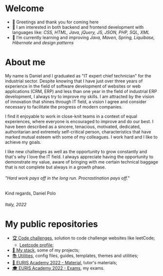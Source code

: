 # Welcome
- 👋 Greetings and thank you for coming here
- 👀 I am interested in both backend and frontend development with languages like: *CSS, HTML, Java, jQuery, JS, JSON, PHP, SQL, XML*
- 🌱 I’m currently learning and improving *Java, Maven, Spring, Liquibase, Hibernate* and *design patterns*

# About me
My name is Daniel and I graduated as "IT expert chief technician" for the industrial sector. Despite knowing that I have just over three years
of experience in the field of software development of websites or web applications (CRM, ERP) and less than one year in the field of industrial ERP development, I always
try to improve my skills. I am attracted by the vision of innovation that shines through IT field, a vision I agree and consider necessary to facilitate the progress
of modern companies.

I find it enjoyable to work in close-knit teams in a context of equal experiences, where everyone is encouraged to improve and do our best. I have been described
as a sincere, tenacious, motivated, dedicated, authoritarian and extremely self-critical person, characteristics that have marked mutual esteem with some of my 
colleagues. I work hard and I like to achieve my goals.

I like new challenges as well as the opportunity to grow constantly and that's why I love the IT field. I always appreciate having the opportunity to demonstrate my
value, aware of bringing with me certain technical baggage that is not complete but always in a growth phase.

###### *"Hard work pays off in the long run. Procrastination pays off."*

Kind regards, Daniel Polo

###### Italy, 2022

# My public repositories
- [🏆 Code challenges](https://github.com/stars/danielPoloWork/lists/code-challenges), solution to code challenge websites like leetCode;
  - [Leetcode profile](https://leetcode.com/D4NP/); 
- [🚀 My stack](https://github.com/stars/danielPoloWork/lists/my-stack), some of my projects;
- [📚 Utilities](https://github.com/stars/danielPoloWork/lists/utilities), config files, guides, templates, themes and utilities;
- [📙 EURIS Academy 2022 - Material](https://github.com/stars/danielPoloWork/lists/euris-academy-2022-material), tutor's materials;
- [🎓 EURIS Academy 2022 - Exams](https://github.com/stars/danielPoloWork/lists/euris-academy-2022-exams), my exams. 
